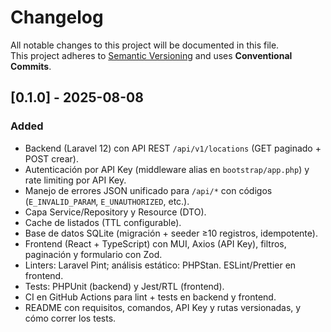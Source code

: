 # Changelog

All notable changes to this project will be documented in this file.  
This project adheres to [Semantic Versioning](https://semver.org/) and uses **Conventional Commits**.

## [0.1.0] - 2025-08-08
### Added
- Backend (Laravel 12) con API REST `/api/v1/locations` (GET paginado + POST crear).
- Autenticación por API Key (middleware alias en `bootstrap/app.php`) y rate limiting por API Key.
- Manejo de errores JSON unificado para `/api/*` con códigos (`E_INVALID_PARAM`, `E_UNAUTHORIZED`, etc.).
- Capa Service/Repository y Resource (DTO).
- Cache de listados (TTL configurable).
- Base de datos SQLite (migración + seeder ≥10 registros, idempotente).
- Frontend (React + TypeScript) con MUI, Axios (API Key), filtros, paginación y formulario con Zod.
- Linters: Laravel Pint; análisis estático: PHPStan. ESLint/Prettier en frontend.
- Tests: PHPUnit (backend) y Jest/RTL (frontend).
- CI en GitHub Actions para lint + tests en backend y frontend.
- README con requisitos, comandos, API Key y rutas versionadas, y cómo correr los tests.
